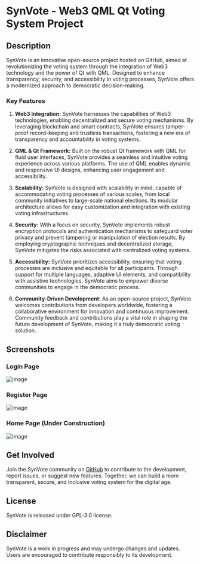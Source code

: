 # SynVote - Web3 QML Qt Voting System Project

## Description
SynVote is an innovative open-source project hosted on GitHub, aimed at revolutionizing the voting system through the integration of Web3 technology and the power of Qt with QML. Designed to enhance transparency, security, and accessibility in voting processes, SynVote offers a modernized approach to democratic decision-making.

### Key Features
1. **Web3 Integration:** SynVote harnesses the capabilities of Web3 technologies, enabling decentralized and secure voting mechanisms. By leveraging blockchain and smart contracts, SynVote ensures tamper-proof record-keeping and trustless transactions, fostering a new era of transparency and accountability in voting systems.
   
2. **QML & Qt Framework:** Built on the robust Qt framework with QML for fluid user interfaces, SynVote provides a seamless and intuitive voting experience across various platforms. The use of QML enables dynamic and responsive UI designs, enhancing user engagement and accessibility.
   
3. **Scalability:** SynVote is designed with scalability in mind, capable of accommodating voting processes of various scales, from local community initiatives to large-scale national elections. Its modular architecture allows for easy customization and integration with existing voting infrastructures.
   
4. **Security:** With a focus on security, SynVote implements robust encryption protocols and authentication mechanisms to safeguard voter privacy and prevent tampering or manipulation of election results. By employing cryptographic techniques and decentralized storage, SynVote mitigates the risks associated with centralized voting systems.
   
5. **Accessibility:** SynVote prioritizes accessibility, ensuring that voting processes are inclusive and equitable for all participants. Through support for multiple languages, adaptive UI elements, and compatibility with assistive technologies, SynVote aims to empower diverse communities to engage in the democratic process.
   
6. **Community-Driven Development:** As an open-source project, SynVote welcomes contributions from developers worldwide, fostering a collaborative environment for innovation and continuous improvement. Community feedback and contributions play a vital role in shaping the future development of SynVote, making it a truly democratic voting solution.

## Screenshots

### Login Page
![image](https://github.com/Syed-Arieb/SynVote/assets/171282248/c3def7b2-6809-4f42-a505-b7bc157b8038)

### Register Page
![image](https://github.com/Syed-Arieb/SynVote/assets/171282248/de5ebd81-496c-4b4a-9c3a-76fdf219bf27)

### Home Page (Under Construction)
![image](https://github.com/Syed-Arieb/SynVote/assets/171282248/d9b86553-0553-422e-9550-b28c559d7ec8)

## Get Involved
Join the SynVote community on [GitHub](https://github.com/) to contribute to the development, report issues, or suggest new features. Together, we can build a more transparent, secure, and inclusive voting system for the digital age.

## License
SynVote is released under GPL-3.0 license.

## Disclaimer
SynVote is a work in progress and may undergo changes and updates. Users are encouraged to contribute responsibly to its development.
